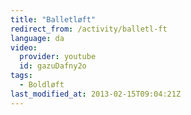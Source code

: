 ```yaml
---
title: "Balletløft"
redirect_from: /activity/balletl-ft
language: da
video:
  provider: youtube
  id: gazuDafny2o
tags:
  - Boldløft
last_modified_at: 2013-02-15T09:04:21Z
---
```



